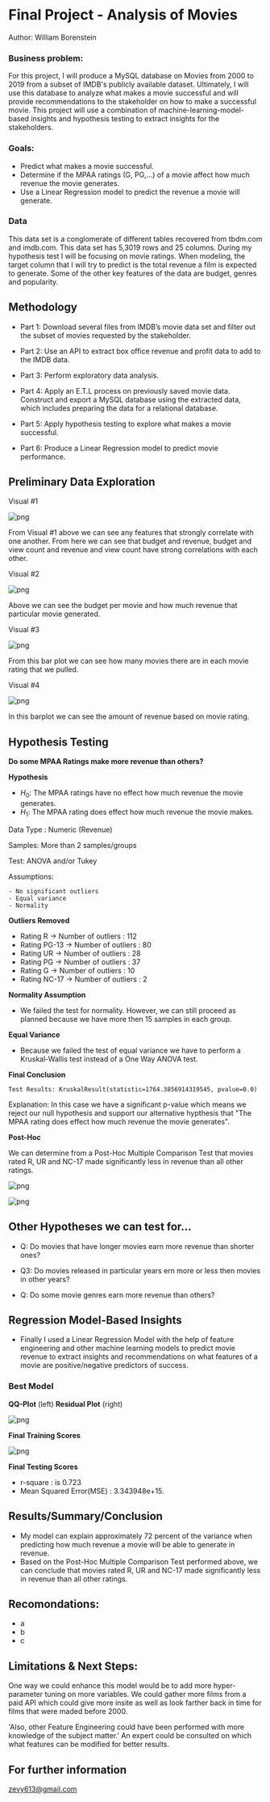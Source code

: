# Final Project - Analysis of Movies

Author: William Borenstein


### Business problem:
For this project, I will produce a MySQL database on Movies from 2000 to 2019 from a subset of IMDB's publicly available dataset. Ultimately, I will use this database to analyze what makes a movie successful and will provide recommendations to the stakeholder on how to make a successful movie. This project will use a combination of machine-learning-model-based insights and hypothesis testing to extract insights for the stakeholders.

### Goals: 
 - Predict what makes a movie successful. 
 - Determine if the MPAA ratings (G, PG,...) of a movie affect how much revenue the movie generates.
 - Use a Linear Regression model to predict the revenue a movie will generate.

### Data
This data set is a conglomerate of different tables recovered from tbdm.com and imdb.com. This data set has 5,3019 rows and 25 columns. During my hypothesis test I will be focusing on movie ratings. When modeling, the target column that I will try to predict is the total revenue a film is expected to generate. Some of the other key features of the data are budget, genres and popularity.

## Methodology
 - Part 1: Download several files from IMDB’s movie data set and filter out the subset of movies requested by the stakeholder.
 
 - Part 2: Use an API to extract box office revenue and profit data to add to the IMDB data.
 
 - Part 3: Perform exploratory data analysis.
 
 - Part 4: Apply an E.T.L process on previously saved movie data. Construct and export a MySQL database using the extracted data, which includes preparing the data for a relational database.
 
 - Part 5: Apply hypothesis testing to explore what makes a movie successful.
 
 - Part 6: Produce a Linear Regression model to predict movie performance.

## Preliminary Data Exploration
Visual #1

![png](Visuals/heatmap.png)

From Visual #1 above we can see any features that strongly correlate with one another. From here we can see that budget and revenue, budget and view count and revenue and view count have strong correlations with each other. 


Visual #2

![png](Visuals/regplot_Budget-Revenue.png)

Above we can see the budget per movie and how much revenue that particular movie generated.


Visual #3

![png](Visuals/histogram_Movies-Category.png)

From this bar plot we can see how many movies there are in each movie rating that we pulled.


Visual #4

![png](Visuals/batplot_Revenue-Certification.png)

In this barplot we can see the amount of revenue based on movie rating.


## Hypothesis Testing
**Do some MPAA Ratings make more revenue than others?**

**Hypothesis**

- $H_0:$ The MPAA ratings have no effect how much revenue the movie generates.
- $H_1:$ The MPAA rating does effect how much revenue the movie makes.
 
 Data Type : Numeric (Revenue)
 
 Samples: More than 2 samples/groups
 
 Test: ANOVA and/or Tukey
 
 Assumptions: 
 
    - No significant outliers
    - Equal variance
    - Normality

**Outliers Removed**
 - Rating  R -> Number of outliers :  112
 - Rating  PG-13 -> Number of outliers :  80
 - Rating  UR -> Number of outliers :  28
 - Rating  PG -> Number of outliers :  37
 - Rating  G -> Number of outliers :  10
 - Rating  NC-17 -> Number of outliers :  2

**Normality Assumption**
 - We failed the test for normality. However, we can still proceed as planned because we have more then 15 samples in each group.


**Equal Variance**
 - Because we failed the test of equal variance we have to perform a Kruskal-Wallis test instead of a One Way ANOVA test. 


**Final Conclusion**

    Test Results: KruskalResult(statistic=1764.3856914319545, pvalue=0.0)
Explanation: In this case we have a significant p-value which means we reject our null hypothesis and support our alternative hypthesis that "The MPAA rating does effect how much revenue the movie generates".

**Post-Hoc** 

We can determine from a Post-Hoc Multiple Comparison Test that movies rated R, UR and NC-17 made significantly less in revenue than all other ratings. 

![png](Visuals/barplot_Tukeys_Data.png)

![png](Visuals/tukeys_plot_simultaneous.png)



## Other Hypotheses we can test for...
 - Q: Do movies that have longer movies earn more revenue than shorter ones?

 - Q3: Do movies released in particular years ern more or less then movies in other years?

 - Q: Do some movie genres earn more revenue than others?

## Regression Model-Based Insights
 - Finally I used a Linear Regression Model with the help of feature engineering and other machine learning models to predict movie revenue to extract insights and recommendations on what features of a movie are positive/negative predictors of success.
 
 
### Best Model
**QQ-Plot** (left) **Residual Plot** (right)

![png](Visuals/final_model_graphs.png)


**Final Training Scores**

![png](Visuals/final_model_results.png)


**Final Testing Scores**

 - r-square : is 0.723 
 - Mean Squared Error(MSE) : 3.343948e+15.


<!-- Optional headings to add -->

## Results/Summary/Conclusion
 - My model can explain approximately 72 percent of the variance when predicting how much revenue a movie will be able to generate in revenue.
 - Based on the Post-Hoc Multiple Comparison Test performed above, we can conclude that movies rated R, UR and NC-17 made significantly less in revenue than all other ratings. 
 
## Recomondations:
 - a
 - b
 - c
 
## Limitations & Next Steps: 
One way we could enhance this model would be to add more hyper-parameter tuning on more variables. We could gather more films from a paid API which could give more insite as well as look farther back in time for films that were maded before 2000.

'Also, other Feature Engineering could have been performed with more knowledge of the subject matter.' An expert could be consulted on which what features can be modified for better results.

## For further information 
zevy613@gmail.com

